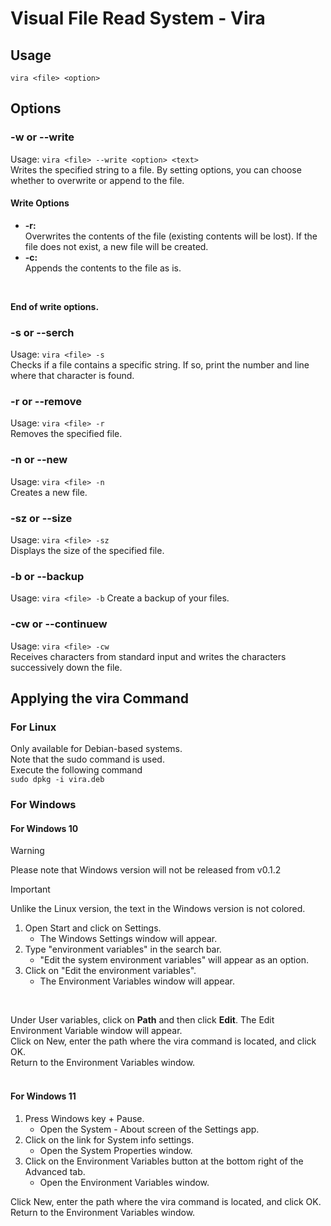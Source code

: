 # Visual File Read System - Vira

## Usage

`vira <file> <option>`

## Options
### -w or --write
Usage: `vira <file> --write <option> <text>`
<br>
Writes the specified string to a file. By setting options, you can choose whether to overwrite or append to the file.
<br>

#### Write Options
- **-r:**  
  Overwrites the contents of the file (existing contents will be lost). If the file does not exist, a new file will be created.
- **-c:**  
  Appends the contents to the file as is.
<br>

**End of write options.**
<br>

### -s or --serch
Usage: `vira <file> -s`
  <br>
Checks if a file contains a specific string.
If so, print the number and line where that character is found.
<br>

### -r or --remove
Usage: `vira <file> -r`
<br>
Removes the specified file.
<br>

### -n or --new
Usage: `vira <file> -n`
<br>
Creates a new file.
<br>
### -sz or --size
Usage: `vira <file> -sz`
<br>
Displays the size of the specified file.

### -b or --backup 
Usage: `vira <file> -b`
Create a backup of your files.

### -cw or --continuew
Usage: `vira <file> -cw`
<br>
Receives characters from standard input and writes the characters successively down the file.

## Applying the vira Command
### For Linux
Only available for Debian-based systems.<br>
Note that the sudo command is used.<br>
Execute the following command<br>
`sudo dpkg -i vira.deb`
### For Windows

#### For Windows 10
> [!WARNING]
> Please note that Windows version will not be released from v0.1.2


> [!IMPORTANT]
> Unlike the Linux version, the text in the Windows version is not colored.

1. Open Start and click on Settings.
   - The Windows Settings window will appear.
2. Type "environment variables" in the search bar.
   - "Edit the system environment variables" will appear as an option.
3. Click on "Edit the environment variables".
   - The Environment Variables window will appear.
<br>

Under User variables, click on **Path** and then click **Edit**.
The Edit Environment Variable window will appear.<br>
Click on New, enter the path where the vira command is located, and click OK.<br>
Return to the Environment Variables window.<br>
<br>

#### For Windows 11
1. Press Windows key + Pause.
   - Open the System - About screen of the Settings app.
2. Click on the link for System info settings.
   - Open the System Properties window.
3. Click on the Environment Variables button at the bottom right of the Advanced tab.
   - Open the Environment Variables window.

Click New, enter the path where the vira command is located, and click OK.<br>
Return to the Environment Variables window.<br>

